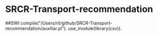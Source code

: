 # SRCR-Transport-recommendation
 
##SWI
compile("/Users/ril/github/SRCR-Transport-recommendation/auxiliar.pl").
use_module(library(csv)).
